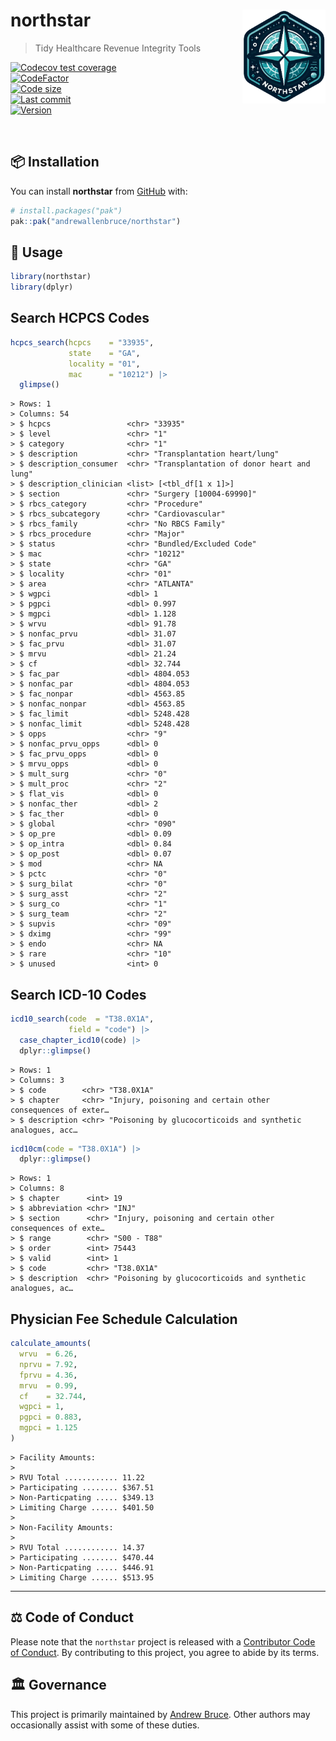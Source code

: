 
<!-- README.md is generated from README.Rmd. Please edit that file -->

# northstar <img src="man/figures/logo.png" align="right" height="150" />

> Tidy Healthcare Revenue Integrity Tools

<!-- badges: start -->

[![Codecov test
coverage](https://codecov.io/gh/andrewallenbruce/northstar/branch/master/graph/badge.svg)](https://app.codecov.io/gh/andrewallenbruce/northstar?branch=master)
<br>
[![CodeFactor](https://www.codefactor.io/repository/github/andrewallenbruce/northstar/badge)](https://www.codefactor.io/repository/github/andrewallenbruce/northstar)
<br> [![Code
size](https://img.shields.io/github/languages/code-size/andrewallenbruce/northstar.svg)](https://github.com/andrewallenbruce/northstar)
<br> [![Last
commit](https://img.shields.io/github/last-commit/andrewallenbruce/northstar.svg)](https://github.com/andrewallenbruce/northstar/commits/master)
<br>
[![Version](https://img.shields.io/badge/devel%20version-0.0.2-red.svg)](https://github.com/andrewallenbruce/northstar)

<!-- badges: end -->

<br>

## :package: Installation

You can install **northstar** from [GitHub](https://github.com/) with:

``` r
# install.packages("pak")
pak::pak("andrewallenbruce/northstar")
```

## :beginner: Usage

``` r
library(northstar)
library(dplyr)
```

## Search HCPCS Codes

``` r
hcpcs_search(hcpcs    = "33935", 
             state    = "GA", 
             locality = "01", 
             mac      = "10212") |> 
  glimpse()
```

    > Rows: 1
    > Columns: 54
    > $ hcpcs                 <chr> "33935"
    > $ level                 <chr> "1"
    > $ category              <chr> "1"
    > $ description           <chr> "Transplantation heart/lung"
    > $ description_consumer  <chr> "Transplantation of donor heart and lung"
    > $ description_clinician <list> [<tbl_df[1 x 1]>]
    > $ section               <chr> "Surgery [10004-69990]"
    > $ rbcs_category         <chr> "Procedure"
    > $ rbcs_subcategory      <chr> "Cardiovascular"
    > $ rbcs_family           <chr> "No RBCS Family"
    > $ rbcs_procedure        <chr> "Major"
    > $ status                <chr> "Bundled/Excluded Code"
    > $ mac                   <chr> "10212"
    > $ state                 <chr> "GA"
    > $ locality              <chr> "01"
    > $ area                  <chr> "ATLANTA"
    > $ wgpci                 <dbl> 1
    > $ pgpci                 <dbl> 0.997
    > $ mgpci                 <dbl> 1.128
    > $ wrvu                  <dbl> 91.78
    > $ nonfac_prvu           <dbl> 31.07
    > $ fac_prvu              <dbl> 31.07
    > $ mrvu                  <dbl> 21.24
    > $ cf                    <dbl> 32.744
    > $ fac_par               <dbl> 4804.053
    > $ nonfac_par            <dbl> 4804.053
    > $ fac_nonpar            <dbl> 4563.85
    > $ nonfac_nonpar         <dbl> 4563.85
    > $ fac_limit             <dbl> 5248.428
    > $ nonfac_limit          <dbl> 5248.428
    > $ opps                  <chr> "9"
    > $ nonfac_prvu_opps      <dbl> 0
    > $ fac_prvu_opps         <dbl> 0
    > $ mrvu_opps             <dbl> 0
    > $ mult_surg             <chr> "0"
    > $ mult_proc             <chr> "2"
    > $ flat_vis              <dbl> 0
    > $ nonfac_ther           <dbl> 2
    > $ fac_ther              <dbl> 0
    > $ global                <chr> "090"
    > $ op_pre                <dbl> 0.09
    > $ op_intra              <dbl> 0.84
    > $ op_post               <dbl> 0.07
    > $ mod                   <chr> NA
    > $ pctc                  <chr> "0"
    > $ surg_bilat            <chr> "0"
    > $ surg_asst             <chr> "2"
    > $ surg_co               <chr> "1"
    > $ surg_team             <chr> "2"
    > $ supvis                <chr> "09"
    > $ dximg                 <chr> "99"
    > $ endo                  <chr> NA
    > $ rare                  <chr> "10"
    > $ unused                <int> 0

## Search ICD-10 Codes

``` r
icd10_search(code  = "T38.0X1A", 
             field = "code") |> 
  case_chapter_icd10(code) |> 
  dplyr::glimpse()
```

    > Rows: 1
    > Columns: 3
    > $ code        <chr> "T38.0X1A"
    > $ chapter     <chr> "Injury, poisoning and certain other consequences of exter…
    > $ description <chr> "Poisoning by glucocorticoids and synthetic analogues, acc…

``` r
icd10cm(code = "T38.0X1A") |> 
  dplyr::glimpse()
```

    > Rows: 1
    > Columns: 8
    > $ chapter      <int> 19
    > $ abbreviation <chr> "INJ"
    > $ section      <chr> "Injury, poisoning and certain other consequences of exte…
    > $ range        <chr> "S00 - T88"
    > $ order        <int> 75443
    > $ valid        <int> 1
    > $ code         <chr> "T38.0X1A"
    > $ description  <chr> "Poisoning by glucocorticoids and synthetic analogues, ac…

## Physician Fee Schedule Calculation

``` r
calculate_amounts(
  wrvu  = 6.26,
  nprvu = 7.92,
  fprvu = 4.36,
  mrvu  = 0.99,
  cf    = 32.744,
  wgpci = 1,
  pgpci = 0.883,
  mgpci = 1.125
)
```

    > Facility Amounts:
    > 
    > RVU Total ............ 11.22
    > Participating ........ $367.51
    > Non-Particpating ..... $349.13
    > Limiting Charge ...... $401.50
    > 
    > Non-Facility Amounts:
    > 
    > RVU Total ............ 14.37
    > Participating ........ $470.44
    > Non-Particpating ..... $446.91
    > Limiting Charge ...... $513.95

------------------------------------------------------------------------

## :balance_scale: Code of Conduct

Please note that the `northstar` project is released with a [Contributor
Code of
Conduct](https://andrewallenbruce.github.io/northstar/CODE_OF_CONDUCT.html).
By contributing to this project, you agree to abide by its terms.

## :classical_building: Governance

This project is primarily maintained by [Andrew
Bruce](https://github.com/andrewallenbruce). Other authors may
occasionally assist with some of these duties.
